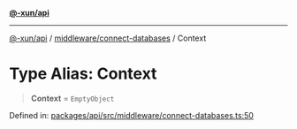[**@-xun/api**](../../../README.md)

***

[@-xun/api](../../../README.md) / [middleware/connect-databases](../README.md) / Context

# Type Alias: Context

> **Context** = `EmptyObject`

Defined in: [packages/api/src/middleware/connect-databases.ts:50](https://github.com/Xunnamius/api-utils/blob/3e7489507eea9aa3d33b0bcc648e0389bef6f3f5/packages/api/src/middleware/connect-databases.ts#L50)
